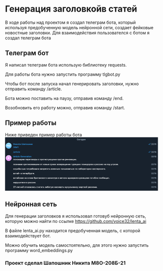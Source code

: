 <h1> Генерация заголовкойв статей</h1>

В ходе работы над проектом я создал телеграм бота, который используя предобученную модель нейронной сети, создает фейковые новостные заголовки.
Для взаимодействия пользователся с ботом я создал телеграм бота 

<h2>Телеграм бот</h2>

Я написал телеграм бота использую библиотеку requests. 

Для работы бота нужно запустить программу tlgbot.py

Чтобы бот после запуска начал генерировать заголовки, нужно отправить команду /article.

Бота можно поставить на паузу, отправив команду /end.

Возобновить его работу можно, отправив команду /start.

<h2>Пример работы</h2>
Ниже приведен пример работы бота
<img src="https://github.com/Nikitashap/Article-Generation/blob/main/work_example.png"/>

<h2>Нейронная сеть</h2>

Для генерации заголовков я использовал готовуб нейронную сеть, которую можно найти по ссылке https://github.com/voice32/lenta_ai

В файле lenta_ai.py находится предобученная модель, с которой взаимодействует бот.

Можно обучить модель самостоятельно, для этого нужно запустить программу word_embeddings.py

<h3>Проект сделал Шапошник Никита М8О-208Б-21</h3>




